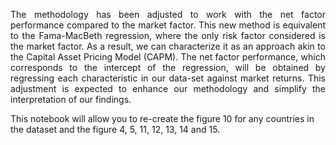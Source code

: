 <p align="justify"> The methodology has been adjusted to work with the net factor performance compared to the market factor. This new method is equivalent to the Fama-MacBeth regression, where the only risk factor considered is the market factor. As a result, we can characterize it as an approach akin to the Capital Asset Pricing Model (CAPM). The net factor performance, which corresponds to the intercept of the regression, will be obtained by regressing each characteristic in our data-set against market returns. This adjustment is expected to enhance our methodology and simplify the interpretation of our findings.</p>

This notebook will allow you to re-create the figure 10 for any countries in the dataset and the figure 4, 5, 11, 12, 13, 14 and 15.
